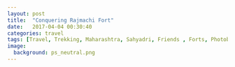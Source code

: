 ```yaml
---
layout: post
title:  "Conquering Rajmachi Fort"
date:   2017-04-04 00:30:40
categories: travel
tags: [Travel, Trekking, Maharashtra, Sahyadri, Friends , Forts, Photoblog, WeekendDiaries]
image:
  background: ps_neutral.png
---
```



